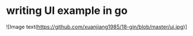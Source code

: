 # writing UI example in go
![Image text(https://github.com/xuanjiang1985/18-gin/blob/master/ui.jpg)]